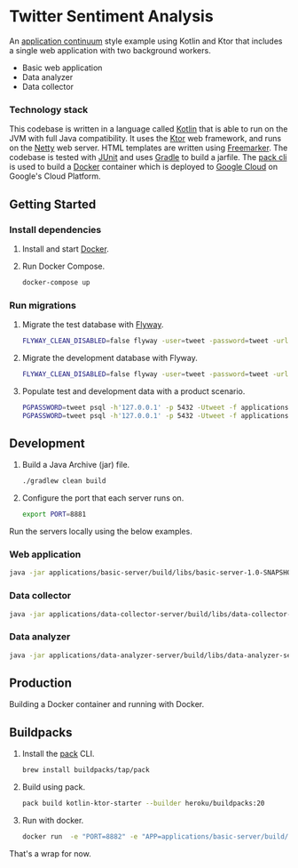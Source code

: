 # Twitter Sentiment Analysis

An [application continuum](https://www.appcontinuum.io/) style example using Kotlin and Ktor
that includes a single web application with two background workers.

* Basic web application
* Data analyzer
* Data collector

### Technology stack

This codebase is written in a language called [Kotlin](https://kotlinlang.org) that is able to run on the JVM with full
Java compatibility.
It uses the [Ktor](https://ktor.io) web framework, and runs on the [Netty](https://netty.io/) web server.
HTML templates are written using [Freemarker](https://freemarker.apache.org).
The codebase is tested with [JUnit](https://junit.org/) and uses [Gradle](https://gradle.org) to build a jarfile.
The [pack cli](https://buildpacks.io/docs/tools/pack/) is used to build a [Docker](https://www.docker.com/) container
which is deployed to
[Google Cloud](https://cloud.google.com/) on Google's Cloud Platform.

## Getting Started

### Install dependencies

1. Install and start [Docker](https://docs.docker.com/desktop/#download-and-install).
1. Run Docker Compose.

   ```bash
   docker-compose up
   ```

### Run migrations

1. Migrate the test database
   with [Flyway](https://flywaydb.org/documentation/usage/commandline/#download-and-installation).

   ```bash
   FLYWAY_CLEAN_DISABLED=false flyway -user=tweet -password=tweet -url="jdbc:postgresql://localhost:5432/tweet_test" -locations=filesystem:databases/tweet clean migrate
   ```

1. Migrate the development database with Flyway.

   ```bash
   FLYWAY_CLEAN_DISABLED=false flyway -user=tweet -password=tweet -url="jdbc:postgresql://localhost:5432/tweet_development" -locations=filesystem:databases/tweet clean migrate
   ```

1. Populate test and development data with a product scenario.

   ```bash
   PGPASSWORD=tweet psql -h'127.0.0.1' -p 5432 -Utweet -f applications/basic-server/src/test/resources/scenarios/endpoints.sql tweet_test
   PGPASSWORD=tweet psql -h'127.0.0.1' -p 5432 -Utweet -f applications/basic-server/src/test/resources/scenarios/endpoints.sql tweet_development
   ```

## Development

1. Build a Java Archive (jar) file.
   ```bash
   ./gradlew clean build
   ```

1. Configure the port that each server runs on.
   ```bash
   export PORT=8881
   ```

Run the servers locally using the below examples.

### Web application

```bash
java -jar applications/basic-server/build/libs/basic-server-1.0-SNAPSHOT.jar
```

### Data collector

```bash
java -jar applications/data-collector-server/build/libs/data-collector-server-1.0-SNAPSHOT.jar
```

### Data analyzer

```bash
java -jar applications/data-analyzer-server/build/libs/data-analyzer-server-1.0-SNAPSHOT.jar
```

## Production

Building a Docker container and running with Docker.

## Buildpacks

1. Install the [pack](https://buildpacks.io/docs/tools/pack/) CLI.
   ```bash
   brew install buildpacks/tap/pack
   ```

1. Build using pack.
   ```bash
   pack build kotlin-ktor-starter --builder heroku/buildpacks:20
   ```

1. Run with docker.
   ```bash
   docker run  -e "PORT=8882" -e "APP=applications/basic-server/build/libs/basic-server-1.0-SNAPSHOT.jar" kotlin-ktor-starter
   ```

That's a wrap for now.
